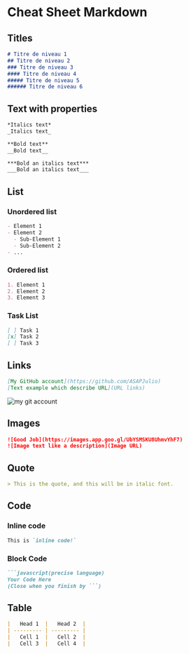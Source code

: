 # Cheat Sheet Markdown

## Titles

```markdown
# Titre de niveau 1
## Titre de niveau 2
### Titre de niveau 3
#### Titre de niveau 4
##### Titre de niveau 5
###### Titre de niveau 6
```

## Text with properties

```markdown
*Italics text*
_Italics text_

**Bold text**
__Bold text__

***Bold an italics text***
___Bold an italics text___
```

## List

### Unordered list

```markdown
- Element 1
- Element 2
  - Sub-Element 1
  - Sub-Element 2
- ...
```

### Ordered list

```markdown
1. Element 1
2. Element 2
3. Element 3
```

### Task List

```markdown
[ ] Task 1
[x] Task 2
[ ] Task 3
```

## Links

```markdown
[My GitHub account](https://github.com/ASAPJulio)
[Text example which describe URL](URL links)
```

![my git account](https://images.app.goo.gl/UbYSMSKU8UhmvYhF7)

## Images

```markdown
![Good Job](https://images.app.goo.gl/UbYSMSKU8UhmvYhF7)
![Image text like a description](Image URL)
```

## Quote

```markdown
> This is the quote, and this will be in italic font.
```

## Code

### Inline code

```markdown
This is `inline code!`
```

### Block Code

```markdown
```javascript(precise language)
Your Code Here
(Close when you finish by ```)
```

## Table

```markdown
|   Head 1  |   Head 2  |
| --------- | --------- |
|   Cell 1  |   Cell 2  |
|   Cell 3  |   Cell 4  |
```
